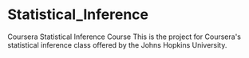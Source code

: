 # Statistical_Inference
Coursera Statistical Inference Course
This is the project for Coursera's statistical inference class offered by the Johns Hopkins University. 
